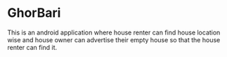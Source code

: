 # GhorBari
This is an android application where house renter can find house location wise and
house owner can advertise their empty house so that the house renter can find it.

